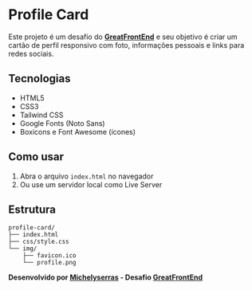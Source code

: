 # Profile Card

Este projeto é um desafio do **[GreatFrontEnd](https://www.greatfrontend.com/projects)** e seu objetivo é criar um cartão de perfil responsivo com foto, informações pessoais e links para redes sociais.

## Tecnologias

- HTML5
- CSS3
- Tailwind CSS
- Google Fonts (Noto Sans)
- Boxicons e Font Awesome (ícones)

## Como usar

1. Abra o arquivo `index.html` no navegador
2. Ou use um servidor local como Live Server

## Estrutura

```
profile-card/
├── index.html
├── css/style.css
└── img/
    ├── favicon.ico
    └── profile.png
```

**Desenvolvido por [Michelyserras](https://www.greatfrontend.com/projects/u/michelySerras) - Desafio [GreatFrontEnd](https://www.greatfrontend.com/projects/challenges/profile-card)**